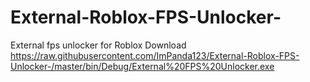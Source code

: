 # External-Roblox-FPS-Unlocker-
External fps unlocker for Roblox
Download https://raw.githubusercontent.com/ImPanda123/External-Roblox-FPS-Unlocker-/master/bin/Debug/External%20FPS%20Unlocker.exe
